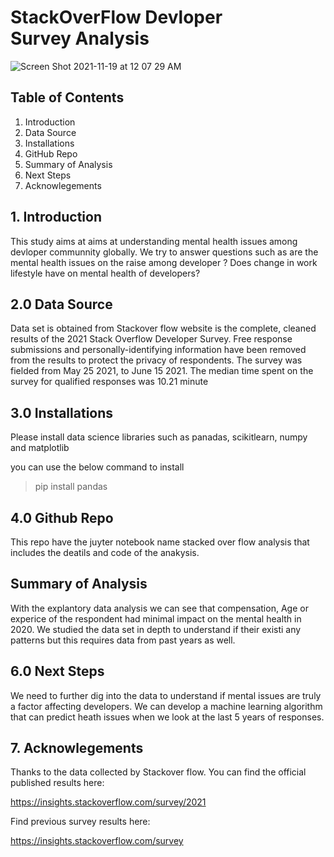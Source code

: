 # StackOverFlow Devloper Survey Analysis

![Screen Shot 2021-11-19 at 12 07 29 AM](https://user-images.githubusercontent.com/13020120/142568583-3ca2bf33-d3aa-4371-967b-7ab3574de1ea.png)

## Table of Contents

1. Introduction
2. Data Source
3. Installations 
4. GitHub Repo
5. Summary of Analysis
6. Next Steps
7. Acknowlegements


## 1. Introduction 

This study aims at aims at understanding mental health issues among devloper communnity globally. We try to answer questions such as are the mental health issues on the raise among developer ? Does change in work lifestyle have on mental health of developers?

## 2.0 Data Source

Data set is obtained from Stackover flow website is the complete, cleaned results of the 2021 Stack Overflow Developer Survey. Free response submissions and personally-identifying information have been removed from the results to protect the privacy of respondents.
The survey was fielded from May 25 2021, to June 15 2021. The median time spent on the survey for qualified responses was 10.21 minute


## 3.0 Installations

Please install data science libraries such as panadas, scikitlearn, numpy and matplotlib

you can use the below command to install
> pip install pandas

## 4.0 Github Repo

This repo have the juyter notebook name stacked over flow analysis that includes the deatils and code of the anakysis. 

## Summary of Analysis

With the explantory data analysis we can see that compensation, Age or experice of the respondent had minimal impact on the mental health in 2020. We studied the data set in depth to understand if their existi any patterns but this requires data from past years as well. 

## 6.0 Next Steps

We need to further dig into the data to understand if mental issues are truly a factor affecting developers. We can develop a machine learning algorithm that can predict heath issues when we look at the last 5 years of responses.

## 7. Acknowlegements

Thanks to the data collected by Stackover flow. You can find the official published results here:

https://insights.stackoverflow.com/survey/2021

Find previous survey results here:

https://insights.stackoverflow.com/survey
